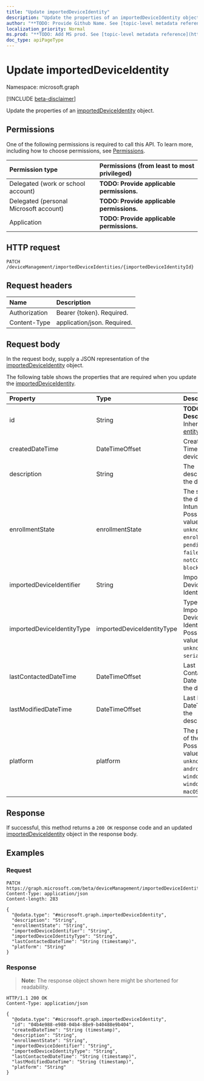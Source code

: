 ```yaml
---
title: "Update importedDeviceIdentity"
description: "Update the properties of an importedDeviceIdentity object."
author: "**TODO: Provide Github Name. See [topic-level metadata reference](https://msgo.azurewebsites.net/add/document/guidelines/metadata.html#topic-level-metadata)**"
localization_priority: Normal
ms.prod: "**TODO: Add MS prod. See [topic-level metadata reference](https://msgo.azurewebsites.net/add/document/guidelines/metadata.html#topic-level-metadata)**"
doc_type: apiPageType
---
```


# Update importedDeviceIdentity
Namespace: microsoft.graph

[!INCLUDE [beta-disclaimer](../../includes/beta-disclaimer.md)]

Update the properties of an [importedDeviceIdentity](../resources/importeddeviceidentity.md) object.

## Permissions
One of the following permissions is required to call this API. To learn more, including how to choose permissions, see [Permissions](/graph/permissions-reference).

|Permission type|Permissions (from least to most privileged)|
|:---|:---|
|Delegated (work or school account)|**TODO: Provide applicable permissions.**|
|Delegated (personal Microsoft account)|**TODO: Provide applicable permissions.**|
|Application|**TODO: Provide applicable permissions.**|

## HTTP request

<!-- {
  "blockType": "ignored"
}
-->
``` http
PATCH /deviceManagement/importedDeviceIdentities/{importedDeviceIdentityId}
```

## Request headers
|Name|Description|
|:---|:---|
|Authorization|Bearer {token}. Required.|
|Content-Type|application/json. Required.|

## Request body
In the request body, supply a JSON representation of the [importedDeviceIdentity](../resources/importeddeviceidentity.md) object.

The following table shows the properties that are required when you update the [importedDeviceIdentity](../resources/importeddeviceidentity.md).

|Property|Type|Description|
|:---|:---|:---|
|id|String|**TODO: Add Description** Inherited from [entity](../resources/entity.md)|
|createdDateTime|DateTimeOffset|Created Date Time of the device|
|description|String|The description of the device|
|enrollmentState|enrollmentState|The state of the device in Intune. Possible values are: `unknown`, `enrolled`, `pendingReset`, `failed`, `notContacted`, `blocked`.|
|importedDeviceIdentifier|String|Imported Device Identifier|
|importedDeviceIdentityType|importedDeviceIdentityType|Type of Imported Device Identity. Possible values are: `unknown`, `imei`, `serialNumber`.|
|lastContactedDateTime|DateTimeOffset|Last Contacted Date Time of the device|
|lastModifiedDateTime|DateTimeOffset|Last Modified DateTime of the description|
|platform|platform|The platform of the Device. Possible values are: `unknown`, `ios`, `android`, `windows`, `windowsMobile`, `macOS`.|



## Response

If successful, this method returns a `200 OK` response code and an updated [importedDeviceIdentity](../resources/importeddeviceidentity.md) object in the response body.

## Examples

### Request
<!-- {
  "blockType": "request",
  "name": "update_importeddeviceidentity"
}
-->
``` http
PATCH https://graph.microsoft.com/beta/deviceManagement/importedDeviceIdentities/{importedDeviceIdentityId}
Content-Type: application/json
Content-length: 283

{
  "@odata.type": "#microsoft.graph.importedDeviceIdentity",
  "description": "String",
  "enrollmentState": "String",
  "importedDeviceIdentifier": "String",
  "importedDeviceIdentityType": "String",
  "lastContactedDateTime": "String (timestamp)",
  "platform": "String"
}
```


### Response
>**Note:** The response object shown here might be shortened for readability.
<!-- {
  "blockType": "response",
  "truncated": true
}
-->
``` http
HTTP/1.1 200 OK
Content-Type: application/json

{
  "@odata.type": "#microsoft.graph.importedDeviceIdentity",
  "id": "04b4e988-e988-04b4-88e9-b40488e9b404",
  "createdDateTime": "String (timestamp)",
  "description": "String",
  "enrollmentState": "String",
  "importedDeviceIdentifier": "String",
  "importedDeviceIdentityType": "String",
  "lastContactedDateTime": "String (timestamp)",
  "lastModifiedDateTime": "String (timestamp)",
  "platform": "String"
}
```

